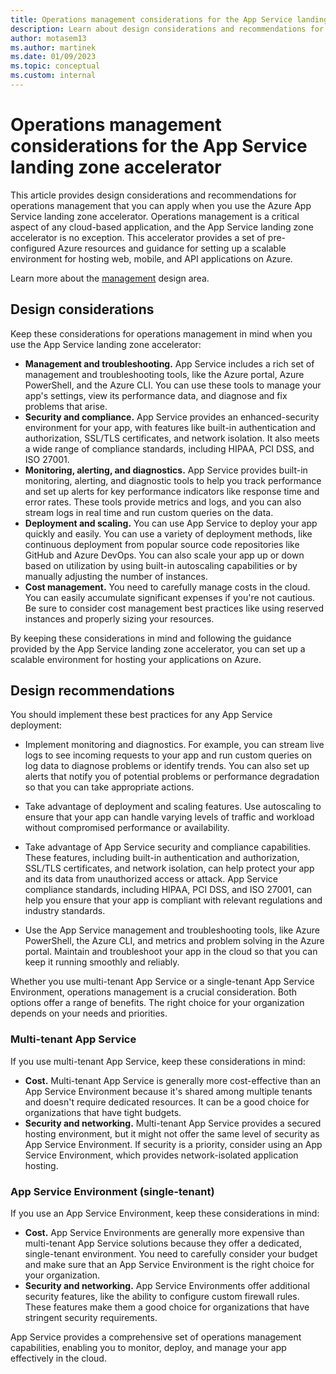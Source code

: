 ```yaml
---
title: Operations management considerations for the App Service landing zone accelerator
description: Learn about design considerations and recommendations for operations management in the Azure App Service landing zone accelerator.
author: motasem13
ms.author: martinek
ms.date: 01/09/2023
ms.topic: conceptual
ms.custom: internal
---
```


# Operations management considerations for the App Service landing zone accelerator

This article provides design considerations and recommendations for operations management that you can apply when you use the Azure App Service landing zone accelerator. Operations management is a critical aspect of any cloud-based application, and the App Service landing zone accelerator is no exception. This accelerator provides a set of pre-configured Azure resources and guidance for setting up a scalable environment for hosting web, mobile, and API applications on Azure.

Learn more about the [management](../../../ready/landing-zone/design-area/management.md) design area.

## Design considerations

Keep these considerations for operations management in mind when you use the App Service landing zone accelerator:

- **Management and troubleshooting.** App Service includes a rich set of management and troubleshooting tools, like the Azure portal, Azure PowerShell, and the Azure CLI. You can use these tools to manage your app's settings, view its performance data, and diagnose and fix problems that arise.
- **Security and compliance.** App Service provides an enhanced-security environment for your app, with features like built-in authentication and authorization, SSL/TLS certificates, and network isolation. It also meets a wide range of compliance standards, including HIPAA, PCI DSS, and ISO 27001.
- **Monitoring, alerting, and diagnostics.** App Service provides built-in monitoring, alerting, and diagnostic tools to help you track performance and set up alerts for key performance indicators like response time and error rates. These tools provide metrics and logs, and you can also stream logs in real time and run custom queries on the data.
- **Deployment and scaling.** You can use App Service to deploy your app quickly and easily. You can use a variety of deployment methods, like continuous deployment from popular source code repositories like GitHub and Azure DevOps. You can also scale your app up or down based on utilization by using built-in autoscaling capabilities or by manually adjusting the number of instances.
- **Cost management.** You need to carefully manage costs in the cloud. You can easily accumulate significant expenses if you're not cautious. Be sure to consider cost management best practices like using reserved instances and properly sizing your resources.

By keeping these considerations in mind and following the guidance provided by the App Service landing zone accelerator, you can set up a scalable environment for hosting your applications on Azure.

## Design recommendations

You should implement these best practices for any App Service deployment:

- Implement monitoring and diagnostics. For example, you can stream live logs to see incoming requests to your app and run custom queries on log data to diagnose problems or identify trends. You can also set up alerts that notify you of potential problems or performance degradation so that you can take appropriate actions.

- Take advantage of deployment and scaling features. Use autoscaling to ensure that your app can handle varying levels of traffic and workload without compromised performance or availability.

- Take advantage of App Service security and compliance capabilities. These features, including built-in authentication and authorization, SSL/TLS certificates, and network isolation, can help protect your app and its data from unauthorized access or attack. App Service compliance standards, including HIPAA, PCI DSS, and ISO 27001, can help you ensure that your app is compliant with relevant regulations and industry standards.
- Use the App Service management and troubleshooting tools, like Azure PowerShell, the Azure CLI, and metrics and problem solving in the Azure portal. Maintain and troubleshoot your app in the cloud so that you can keep it running smoothly and reliably.

Whether you use multi-tenant App Service or a single-tenant App Service Environment, operations management is a crucial consideration. Both options offer a range of benefits. The right choice for your organization depends on your needs and priorities.

### Multi-tenant App Service

If you use multi-tenant App Service, keep these considerations in mind:

- **Cost.** Multi-tenant App Service is generally more cost-effective than an App Service Environment because it's shared among multiple tenants and doesn't require dedicated resources. It can be a good choice for organizations that have tight budgets.
- **Security and networking.** Multi-tenant App Service provides a secured hosting environment, but it might not offer the same level of security as App Service Environment. If security is a priority, consider using an App Service Environment, which provides network-isolated application hosting.

### App Service Environment (single-tenant)

If you use an App Service Environment, keep these considerations in mind:

- **Cost.** App Service Environments are generally more expensive than multi-tenant App Service solutions because they offer a dedicated, single-tenant environment. You need to carefully consider your budget and make sure that an App Service Environment is the right choice for your organization.
- **Security and networking.** App Service Environments offer additional security features, like the ability to configure custom firewall rules. These features make them a good choice for organizations that have stringent security requirements.

App Service provides a comprehensive set of operations management capabilities, enabling you to monitor, deploy, and manage your app effectively in the cloud.
